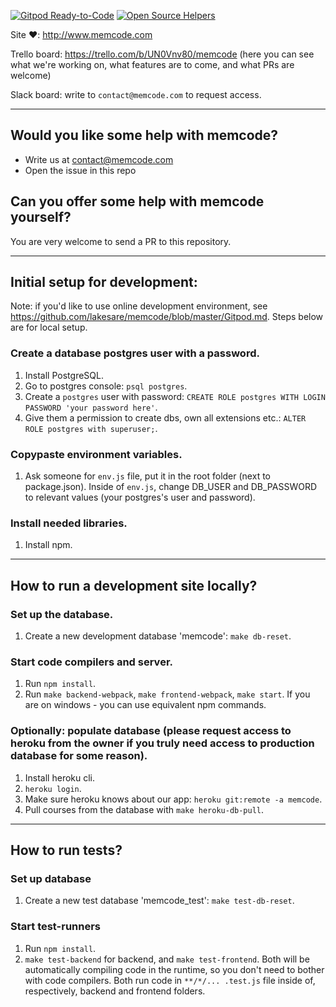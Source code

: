 [![Gitpod Ready-to-Code](https://img.shields.io/badge/Gitpod-Ready--to--Code-blue?logo=gitpod)](https://gitpod.io/#https://github.com/lakesare/memcode) 
[![Open Source Helpers](https://www.codetriage.com/lakesare/memcode/badges/users.svg)](https://www.codetriage.com/lakesare/memcode)

Site ❤️: http://www.memcode.com

Trello board: https://trello.com/b/UN0Vnv80/memcode (here you can see what we're working on, what features are to come, and what PRs are welcome)

Slack board: write to `contact@memcode.com` to request access.

___

## Would you like some help with memcode?
- Write us at contact@memcode.com
- Open the issue in this repo

## Can you offer some help with memcode yourself?
You are very welcome to send a PR to this repository.

___

## Initial setup for development:

Note: if you'd like to use online development environment, see https://github.com/lakesare/memcode/blob/master/Gitpod.md. Steps below are for local setup.

### Create a database postgres user with a password.
1. Install PostgreSQL.
2. Go to postgres console: `psql postgres`.
3. Create a `postgres` user with password: `CREATE ROLE postgres WITH LOGIN PASSWORD 'your password here'`.
4. Give them a permission to create dbs, own all extensions etc.: `ALTER ROLE postgres with superuser;`.

### Copypaste environment variables.
1. Ask someone for `env.js` file, put it in the root folder (next to package.json). Inside of `env.js`, change DB_USER and DB_PASSWORD to relevant values (your postgres's user and password).

### Install needed libraries.
1. Install npm.

___

## How to run a development site locally? 

### Set up the database.
1. Create a new development database 'memcode': `make db-reset`.

### Start code compilers and server.
1. Run `npm install`.
2. Run `make backend-webpack`, `make frontend-webpack`, `make start`. If you are on windows - you can use equivalent npm commands.

### Optionally: populate database (please request access to heroku from the owner if you truly need access to production database for some reason).
1. Install heroku cli.
2. `heroku login`.
3. Make sure heroku knows about our app: `heroku git:remote -a memcode`.
4. Pull courses from the database with `make heroku-db-pull`.

___

## How to run tests?

### Set up database
1. Create a new test database 'memcode_test': `make test-db-reset`.

### Start test-runners
1. Run `npm install`.
2. `make test-backend` for backend, and `make test-frontend`. Both will be automatically compiling code in the runtime, so you don't need to bother with code compilers. Both run code in `**/*/... .test.js` file inside of, respectively, backend and frontend folders.
